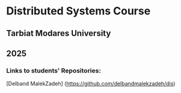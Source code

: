 # Distributed Systems Course
## Tarbiat Modares University
## 2025

### Links to students' Repositories:
[Delband MalekZadeh] (https://github.com/delbandmalekzadeh/dis)
